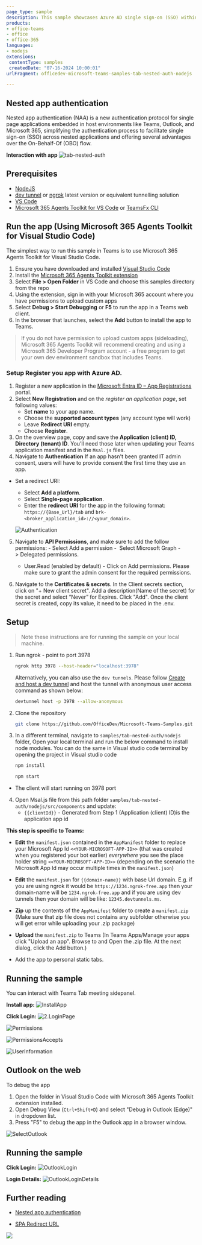 ```yaml
---
page_type: sample
description: This sample showcases Azure AD single sign-on (SSO) within a Microsoft Teams tab, utilizing the On-Behalf-Of (OBO) flow to call
products:
- office-teams
- office
- office-365
languages:
- nodejs
extensions:
 contentType: samples
 createdDate: "07-16-2024 10:00:01"
urlFragment: officedev-microsoft-teams-samples-tab-nested-auth-nodejs

---
```


## Nested app authentication

Nested app authentication (NAA) is a new authentication protocol for single page applications embedded in host environments like Teams, Outlook, and Microsoft 365, simplifying the authentication process to facilitate single sign-on (SSO) across nested applications and offering several advantages over the On-Behalf-Of (OBO) flow.

**Interaction with app**
![tab-nested-auth](Images/tab-nested-auth.gif)

## Prerequisites

- [NodeJS](https://nodejs.org/en/)
- [dev tunnel](https://learn.microsoft.com/en-us/azure/developer/dev-tunnels/get-started?tabs=windows) or [ngrok](https://ngrok.com/) latest version or equivalent tunnelling solution
- [VS Code](https://code.visualstudio.com/)
- [Microsoft 365 Agents Toolkit for VS Code](https://marketplace.visualstudio.com/items?itemName=TeamsDevApp.ms-teams-vscode-extension) or [TeamsFx CLI](https://learn.microsoft.com/microsoftteams/platform/toolkit/teamsfx-cli?pivots=version-one)

## Run the app (Using Microsoft 365 Agents Toolkit for Visual Studio Code)

The simplest way to run this sample in Teams is to use Microsoft 365 Agents Toolkit for Visual Studio Code.

1. Ensure you have downloaded and installed [Visual Studio Code](https://code.visualstudio.com/docs/setup/setup-overview)
1. Install the [Microsoft 365 Agents Toolkit extension](https://marketplace.visualstudio.com/items?itemName=TeamsDevApp.ms-teams-vscode-extension)
1. Select **File > Open Folder** in VS Code and choose this samples directory from the repo
1. Using the extension, sign in with your Microsoft 365 account where you have permissions to upload custom apps
1. Select **Debug > Start Debugging** or **F5** to run the app in a Teams web client.
1. In the browser that launches, select the **Add** button to install the app to Teams.

> If you do not have permission to upload custom apps (sideloading), Microsoft 365 Agents Toolkit will recommend creating and using a Microsoft 365 Developer Program account - a free program to get your own dev environment sandbox that includes Teams.

### Setup Register you app with Azure AD.

  1. Register a new application in the [Microsoft Entra ID – App Registrations](https://go.microsoft.com/fwlink/?linkid=2083908) portal.
  2. Select **New Registration** and on the *register an application page*, set following values:
      * Set **name** to your app name.
      * Choose the **supported account types** (any account type will work)
      * Leave **Redirect URI** empty.
      * Choose **Register**.
  3. On the overview page, copy and save the **Application (client) ID, Directory (tenant) ID**. You’ll need those later when updating your Teams application manifest and in the `Msal.js` files.
  4. Navigate to **Authentication**
      If an app hasn't been granted IT admin consent, users will have to provide consent the first time they use an app.
  - Set a redirect URI:
      * Select **Add a platform**.
      * Select **Single-page application**.
      * Enter the **redirect URI** for the app in the following format: `https://{Base_Url}/tab` and `brk-<broker_application_id>://<your_domain>`.

      ![Authentication](Images/Authentication.png)
      
  5. Navigate to **API Permissions**, and make sure to add the follow permissions:
    -   Select Add a permission
    -   Select Microsoft Graph -\> Delegated permissions.
        * User.Read (enabled by default)
    -   Click on Add permissions. Please make sure to grant the admin consent for the required permissions.

  6.  Navigate to the **Certificates & secrets**. In the Client secrets section, click on "+ New client secret". Add a description(Name of the secret) for the secret and select “Never” for Expires. Click "Add". Once the client secret is created, copy its value, it need to be placed in the .env.

## Setup 

> Note these instructions are for running the sample on your local machine.

1. Run ngrok - point to port 3978

   ```bash
   ngrok http 3978 --host-header="localhost:3978"
   ```  

   Alternatively, you can also use the `dev tunnels`. Please follow [Create and host a dev tunnel](https://learn.microsoft.com/en-us/azure/developer/dev-tunnels/get-started?tabs=windows) and host the tunnel with anonymous user access command as shown below:

   ```bash
   devtunnel host -p 3978 --allow-anonymous
   ```

2. Clone the repository

    ```bash
    git clone https://github.com/OfficeDev/Microsoft-Teams-Samples.git
    ```
    
3. In a different terminal, navigate to `samples/tab-nested-auth/nodejs` folder, Open your local terminal and run the below command to install node modules. You can do the same in Visual studio code terminal by opening the project in Visual studio code 

    ```bash
    npm install
    ```

    ```bash
    npm start
    ```
- The client will start running on 3978 port

4. Open Msal.js file from this path folder `samples/tab-nested-auth/nodejs/src/components` and update:
   - `{{clientId}}` - Generated from Step 1 (Application (client) ID)is the application app id
   
**This step is specific to Teams:**

- **Edit** the `manifest.json` contained in the  `AppManifest` folder to replace your Microsoft App Id `<<YOUR-MICROSOFT-APP-ID>>` (that was created when you registered your bot earlier) *everywhere* you see the place holder string `<<YOUR-MICROSOFT-APP-ID>>` (depending on the scenario the Microsoft App Id may occur multiple times in the `manifest.json`)

- **Edit** the `manifest.json` for `{{domain-name}}` with base Url domain. E.g. if you are using ngrok it would be `https://1234.ngrok-free.app` then your domain-name will be `1234.ngrok-free.app` and if you are using dev tunnels then your domain will be like: `12345.devtunnels.ms`.

- **Zip** up the contents of the `AppManifest` folder to create a `manifest.zip` (Make sure that zip file does not contains any subfolder otherwise you will get error while uploading your .zip package)

- **Upload** the `manifest.zip` to Teams (In Teams Apps/Manage your apps click "Upload an app". Browse to and Open the .zip file. At the next dialog, click the Add button.)

- Add the app to personal static tabs.

## Running the sample

You can interact with Teams Tab meeting sidepanel.

**Install app:**
![InstallApp ](Images/1.InstallApp.png)

**Click Login:**
![2.LoginPage ](Images/2.LoginPage.png)

![Permissions ](Images/Permissions.png)

![PermissionsAccepts ](Images/PermissionsAccepts.png)

![UserInformation ](Images/3.UserInformation.png)

## Outlook on the web
To debug the app
1. Open the folder in Visual Studio Code with Microsoft 365 Agents Toolkit extension installed.
1. Open Debug View (`Ctrl+Shift+D`) and select "Debug in Outlook (Edge)" in dropdown list.
1. Press "F5" to debug the app in the Outlook app in a browser window.

![SelectOutlook ](Images/1.SelectOutlook.png)

## Running the sample

**Click Login:**
![OutlookLogin ](Images/2.OutlookLogin.png)

**Login Details:**
![OutlookLoginDetails ](Images/3.OutlookLoginDetails.png)

## Further reading

- [Nested app authentication](https://review.learn.microsoft.com/en-us/microsoftteams/platform/concepts/authentication/nested-authentication?branch=pr-en-us-10768)

- [SPA Redirect URL](https://learn.microsoft.com/en-us/office/dev/add-ins/develop/enable-nested-app-authentication-in-your-add-in#add-a-trusted-broker-through-spa-redirect)

<img src="https://pnptelemetry.azurewebsites.net/microsoft-teams-samples/samples/tab-nested-auth-nodejs" />